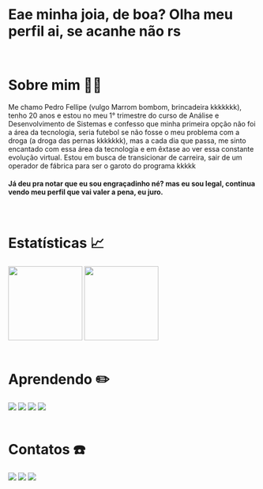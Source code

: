 <div>
  <h1 >Eae minha joia, de boa? Olha meu perfil ai, se acanhe não rs</h1>
  <br>
  <h1>Sobre mim 🧑‍🦱</h1>
  <p>Me chamo Pedro Fellipe (vulgo Marrom bombom, brincadeira kkkkkkk), tenho 20 anos e estou no meu 1° trimestre do curso de Análise e Desenvolvimento de Sistemas e confesso que minha primeira opção não foi a área da tecnologia, seria futebol se       não fosse o meu       problema com a droga (a droga das pernas kkkkkkk), mas a cada dia que passa, me sinto encantado com essa área da tecnologia e em êxtase ao ver essa constante evolução virtual. Estou em busca de transicionar de carreira, sair de um operador de fábrica       para ser o      garoto do programa kkkkk</p>
  <h4>Já deu pra notar que eu sou engraçadinho né? mas eu sou legal, continua vendo meu perfil que vai valer a pena, eu juro. </h4>
</div>
<br>

<div>
  <h1>Estatísticas 📈</h1>

  <img height="150em" src="https://github-readme-stats.vercel.app/api?username=Pedrol1pe&show_icons=true&theme=dark&include_all_commits=true&count_private=true"/>
  <img height="150em" src="https://github-readme-stats.vercel.app/api/top-langs/?username=Pedrol1pe&layout=compact&langs_count=7&theme=dark"/>
</div>
<br>
<div>
  <h1>Aprendendo ✏️</h1>
   <img src="https://img.shields.io/badge/HTML5-E34F26?style=for-the-badge&logo=html5&logoColor=white"/>
  <img src="https://img.shields.io/badge/CSS3-1572B6?style=for-the-badge&logo=css3&logoColor=white"/>
  <img src="https://img.shields.io/badge/JavaScript-F7DF1E?style=for-the-badge&logo=javascript&logoColor=black"/>
  <img src="https://img.shields.io/badge/Bootstrap-563D7C?style=for-the-badge&logo=bootstrap&logoColor=white"/>
</div>
<br>
<div>
  <h1>Contatos ☎️</h1>
  <a style="text-decoration:none;" href="https://www.linkedin.com/in/Pedrol1pe/"><img src="https://img.shields.io/badge/LinkedIn-0077B5?style=for-the-badge&logo=linkedin&logoColor=white"></a>
  <a style="text-decoration:none;" href="mailto:pdr0ctt@gmail.com"><img src="https://img.shields.io/badge/Gmail-D14836?style=for-the-badge&logo=gmail&logoColor=white"/></a>
  <a style="text-decoration:none;" href="https://www.instagram.com/pedrol1pe/"><img src="https://img.shields.io/badge/Instagram-E4405F?style=for-the-badge&logo=instagram&logoColor=white"></a>
</div>


